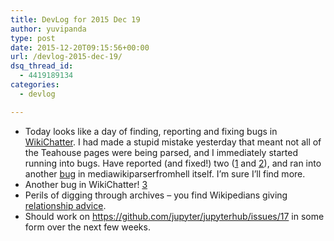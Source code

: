 ```yaml
---
title: DevLog for 2015 Dec 19
author: yuvipanda
type: post
date: 2015-12-20T09:15:56+00:00
url: /devlog-2015-dec-19/
dsq_thread_id:
  - 4419189134
categories:
  - devlog

---
```

  * Today looks like a day of finding, reporting and fixing bugs in [WikiChatter][1]. I had made a stupid mistake yesterday that meant not all of the Teahouse pages were being parsed, and I immediately started running into bugs. Have reported (and fixed!) two ([1][2] and [2][3]), and ran into another [bug][4] in mediawikiparserfromhell itself. I&#8217;m sure I&#8217;ll find more.
  * Another bug in WikiChatter! [3][5]
  * Perils of digging through archives &#8211; you find Wikipedians giving [relationship advice][6].
  * Should work on https://github.com/jupyter/jupyterhub/issues/17 in some form over the next few weeks.

 [1]: https://github.com/kjschiroo/WikiChatter
 [2]: https://github.com/kjschiroo/WikiChatter/issues/8
 [3]: https://github.com/kjschiroo/WikiChatter/issues/9
 [4]: https://github.com/earwig/mwparserfromhell/issues/55#issuecomment-166033817
 [5]: https://github.com/kjschiroo/WikiChatter/issues/12
 [6]: https://en.wikipedia.org/wiki/Wikipedia:Teahouse/Questions/Archive_105#relationship_help